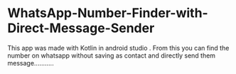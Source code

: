 # WhatsApp-Number-Finder-with-Direct-Message-Sender
This app was made with Kotlin in android studio . From this you can find the number on whatsapp without saving as contact and directly send them message...........
